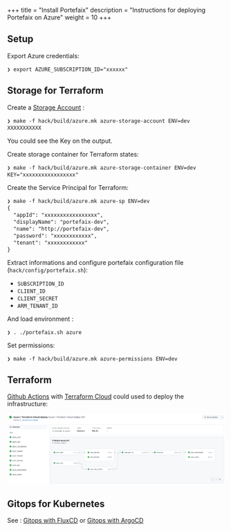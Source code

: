 +++
title = "Install Portefaix"
description = "Instructions for deploying Portefaix on Azure"
weight = 10
+++

<a id="azure"></a>

## Setup

Export Azure credentials:

```shell
❯ export AZURE_SUBSCRIPTION_ID="xxxxxx"
```

## Storage for Terraform

Create a [Storage Account](https://portal.azure.com/#create/Microsoft.StorageAccount) :

```shell
❯ make -f hack/build/azure.mk azure-storage-account ENV=dev
XXXXXXXXXXX
```

You could see the Key on the output.

Create storage container for Terraform states:

```shell
❯ make -f hack/build/azure.mk azure-storage-container ENV=dev KEY="xxxxxxxxxxxxxxxxx"
```

Create the Service Principal for Terraform:

```shell
❯ make -f hack/build/azure.mk azure-sp ENV=dev
{
  "appId": "xxxxxxxxxxxxxxxxx",
  "displayName": "portefaix-dev",
  "name": "http://portefaix-dev",
  "password": "xxxxxxxxxxxx",
  "tenant": "xxxxxxxxxxxx"
}
```

Extract informations and configure portefaix configuration file (`hack/config/portefaix.sh`):

* `SUBSCRIPTION_ID`
* `CLIENT_ID`
* `CLIENT_SECRET`
* `ARM_TENANT_ID`

And load environment :

```shell
❯ . ./portefaix.sh azure
```

Set permissions:

```shell
❯ make -f hack/build/azure.mk azure-permissions ENV=dev
```

## Terraform

[Github Actions](https://github.com/features/actions) with [Terraform Cloud](https://www.terraform.io/cloud) could used to deploy the infrastructure:

<img src="/docs/images/portefaix-azure-deploy.png" alt="Portefaix Azure deployment" class="mt-3 mb-3 rounded">

## Gitops for Kubernetes

See : [Gitops with FluxCD](/docs/development/gitops-fluxcd) or [Gitops with ArgoCD](/docs/development/gitops-argocd/)